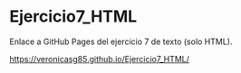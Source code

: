 # Ejercicio7_HTML

Enlace a GitHub Pages del ejercicio 7 de texto (solo HTML).

https://veronicasg85.github.io/Ejercicio7_HTML/
